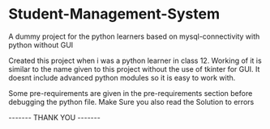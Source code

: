 # Student-Management-System
A dummy project for the python learners based on mysql-connectivity with python without GUI

Created this project when i was a python learner in class 12. Working of it is similar to the name given to this project without the use of tkinter for GUI. It doesnt include advanced python modules so it is easy to work with.

Some pre-requirements are given in the pre-requirements section before debugging the python file.
Make Sure you also read the Solution to errors 
 
------- THANK YOU -------
